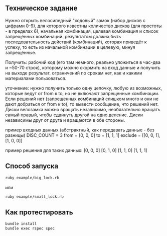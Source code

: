 ## Техническое задание

Нужно открыть велосипедный "кодовый" замок (набор дисков с цифрами 0-9), для которого известны количество дисков (для простоты - в пределах 6),
начальная комбинация, целевая комбинация и список запрещённых комбинаций.
результатом должна быть последовательность действий (комбинаций), которая приведёт к успеху, то есть из начальной комбинации в целевую,
минуя запрещённые.

Получить: рабочий код (его там немного, реально уложиться в час-два и ~50-70 строк),
которому можно скормить на вход данные и получить на выходе результат.
ограничений по срокам нет, как и какими материалами пользоваться.

уточнение: нужно получить только одну цепочку, любую из возможных, которые ведут от from к to, но не включают запрещенные комбинации.
Если решений нет
(запрещенных комбинаций слишком много и они не дают добраться от from к to), то вывести сообщение, что решений нет.
Диски велозамка можно вращать независимо, необязательно вращать самый правый, чтобы сдвинуть другой на одно деление.
Диски независимы друг от друга и вращаются в обе стороны.

пример входных данных (абстрактный, как передавать данные - без разницы)
DISC_COUNT = 3
from = [0, 0, 0]
to = [1, 1, 1]
exclude = [[0, 0, 1], [1, 0, 0]]

пример решения для таких данных:
[0, 0, 0]
[0, 1, 0]
[1, 1, 0]
[1, 1, 1]

## Способ запуска

```bash
ruby example/big_lock.rb
```

или

```bash
ruby example/small_lock.rb
```

## Как протестировать

```bash
bundle install
bundle exec rspec spec
```
